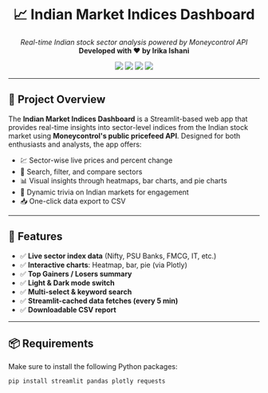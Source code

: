 <h1 align="center">📈 Indian Market Indices Dashboard</h1>
<p align="center">
  <em>Real-time Indian stock sector analysis powered by Moneycontrol API</em><br/>
  <strong>Developed with ❤️ by Irika Ishani</strong>
</p>

<p align="center">
  <img src="https://img.shields.io/badge/Streamlit-1.33.0-red?logo=streamlit" />
  <img src="https://img.shields.io/badge/Python-3.9-blue?logo=python" />
  <img src="https://img.shields.io/badge/Data-Live%20Market-green" />
  <img src="https://img.shields.io/badge/UI-Built%20with%20Streamlit-orange" />
</p>

---

## 🚀 Project Overview

The **Indian Market Indices Dashboard** is a Streamlit-based web app that provides real-time insights into sector-level indices from the Indian stock market using **Moneycontrol's public pricefeed API**. Designed for both enthusiasts and analysts, the app offers:

- 💹 Sector-wise live prices and percent change  
- 🔎 Search, filter, and compare sectors  
- 📊 Visual insights through heatmaps, bar charts, and pie charts  
- 🧠 Dynamic trivia on Indian markets for engagement  
- 📥 One-click data export to CSV  

---

## 🧰 Features

- ✅ **Live sector index data** (Nifty, PSU Banks, FMCG, IT, etc.)
- ✅ **Interactive charts**: Heatmap, bar, pie (via Plotly)
- ✅ **Top Gainers / Losers summary**
- ✅ **Light & Dark mode switch**
- ✅ **Multi-select & keyword search**
- ✅ **Streamlit-cached data fetches (every 5 min)**  
- ✅ **Downloadable CSV report**

---

## 📦 Requirements

Make sure to install the following Python packages:

```bash
pip install streamlit pandas plotly requests
